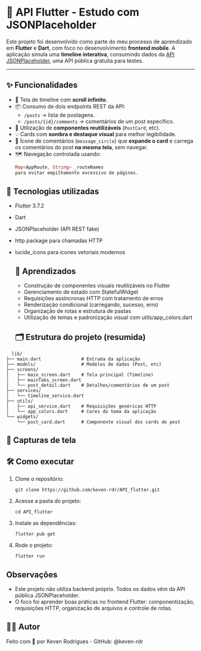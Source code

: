 # 📱 API Flutter - Estudo com JSONPlaceholder

Este projeto foi desenvolvido como parte do meu processo de aprendizado em **Flutter** e **Dart**, com foco no desenvolvimento **frontend mobile**. A aplicação simula uma **timeline interativa**, consumindo dados da [API JSONPlaceholder](https://jsonplaceholder.typicode.com/), uma API pública gratuita para testes.

---

## ✨ Funcionalidades

- 📜 Tela de timeline com **scroll infinito**.
- 📦 Consumo de dois endpoints REST da API:
  - `/posts` → lista de postagens.
  - `/posts/{id}/comments` → comentários de um post específico.
- 🧩 Utilização de **componentes reutilizáveis** (`PostCard`, etc).
- 💡 Cards com **sombra e destaque visual** para melhor legibilidade.
- 💬 Ícone de comentários (`message_circle`) que **expande o card** e carrega os comentários do post **na mesma tela**, sem navegar.
- 🗺️ Navegação controlada usando:
  ```dart
  Map<AppRoute, String> _routeNames
  para evitar empilhamento excessivo de páginas.

 ## 🚀 Tecnologias utilizadas

- Flutter 3.7.2
- Dart
- JSONPlaceholder (API REST fake)
- http package para chamadas HTTP
- lucide_icons para ícones vetoriais modernos

  ## 🧠 Aprendizados

  - Construção de componentes visuais reutilizáveis no Flutter
  - Gerenciamento de estado com StatefulWidget
  - Requisições assíncronas HTTP com tratamento de erros
  - Renderização condicional (carregando, sucesso, erro)
  - Organização de rotas e estrutura de pastas
  - Utilização de temas e padronização visual com utils/app_colors.dart
 
   ## 🗂️ Estrutura do projeto (resumida)
```
  lib/
├── main.dart               # Entrada da aplicação
├── models/                 # Modelos de dados (Post, etc)
├── screens/
│   ├── main_screen.dart    # Tela principal (Timeline)
│   ├── mainTabs_screen.dart
│   └── post_detail.dart    # Detalhes/comentários de um post
├── services/
│   └── timeline_service.dart
├── utils/
│   ├── api_service.dart    # Requisições genéricas HTTP
│   └── app_colors.dart     # Cores do tema da aplicação
└── widgets/
    └── post_card.dart      # Componente visual dos cards de post
```
  ## 📸 Capturas de tela

  ## 🛠️ Como executar
  1. Clone o repositório:
     ```
     git clone https://github.com/keven-rdr/API_flutter.git
     ```
  2. Acesse a pasta do projeto:
      ```
      cd API_flutter
      ```
  3. Instale as dependências:
     ```
     flutter pub get
     ```
  4. Rode o projeto:
     ```
     flutter run
     ```
  ## Observações
  - Este projeto não utiliza backend próprio. Todos os dados vêm da API pública JSONPlaceholder.
  - O foco foi aprender boas práticas no frontend Flutter: componentização, requisições HTTP, organização de arquivos e controle de rotas.
    
  ## 👨‍💻 Autor
  Feito com 💙 por Keven Rodrigues - 
  GitHub: @keven-rdr
